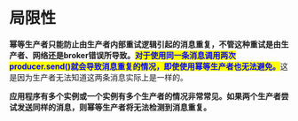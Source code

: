 # 局限性

**幂等生产者只能防止由生产者内部重试逻辑引起的消息重复，不管这种重试是由生产者、网络还是broker错误所导致。**<mark style="color:blue;">**对于使用同一条消息调用两次producer.send()就会导致消息重复的情况，即使使用幂等生产者也无法避免。**</mark>这是因为生产者无法知道这两条消息实际上是一样的。

**应用程序有多个实例或一个实例有多个生产者的情况非常常见。如果两个生产者尝试发送同样的消息，则幂等生产者将无法检测到消息重复。**
